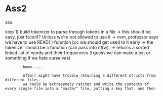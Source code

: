 # Ass2
ass


step 1) build tokenizer to parse through tokens in a file
            -> this should be easy, just fscanf? Unless we're not allowed to use it
            -> nvm, professor says we have to use READ( ) function b/c we should get used to it early
            -> the tokenizer should be a function (can pass into nftw). 
            -> returns a sorted linked list of words and their frequencies (i guess we can make a bst or something if we hate ourselves)
            
            hmmm.....
            
            nftw() might have trouble returning a different structs from different files. 
            we could be extreeemely ratchet and write the contents of every single file into a "master" file, putting a key that  and then 
